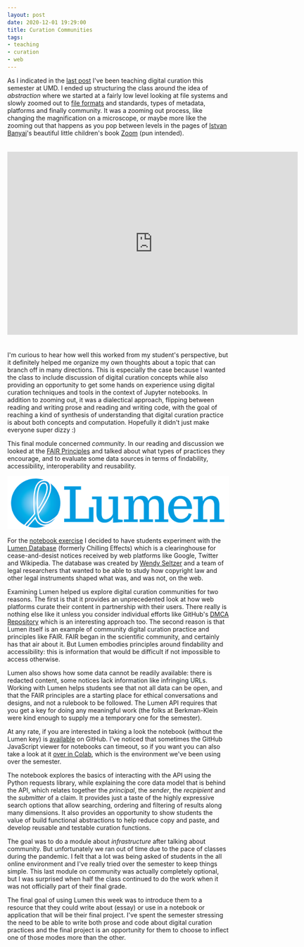 ```yaml
---
layout: post
date: 2020-12-01 19:29:00
title: Curation Communities
tags:
- teaching
- curation
- web
---
```



As I indicated in the [last post] I've been teaching digital curation this
semester at UMD. I ended up structuring the class around the idea of
*abstraction* where we started at a fairly low level looking at file systems
and slowly zoomed out to [file formats] and standards, types of metadata,
platforms and finally community. It was a zooming out process, like changing
the magnification on a microscope, or maybe more like the zooming out that
happens as you pop between levels in the pages of [Istvan Banyai]'s beautiful little children's book [Zoom] (pun intended).

<iframe style="margin-top: 20px; margin-bottom: 20px;" width="660" height="415" src="https://www.youtube.com/embed/1RPeFJJF73k" frameborder="0" allow="accelerometer; autoplay; clipboard-write; encrypted-media; gyroscope; picture-in-picture" allowfullscreen></iframe>

I'm curious to hear how well this worked from my student's perspective, but it
definitely helped me organize my own thoughts about a topic that can branch off
in many directions. This is especially the case because I wanted the class to
include discussion of digital curation concepts while also providing an
opportunity to get some hands on experience using digital curation techniques
and tools in the context of Jupyter notebooks. In addition to zooming out, it
was a dialectical approach, flipping between reading and writing prose and
reading and writing code, with the goal of reaching a kind of synthesis of
understanding that digital curation practice is about both concepts and
computation. Hopefully it didn't just make everyone super dizzy :)

This final module concerned *community*. In our reading and discussion we
looked at the [FAIR Principles] and talked about what types of practices they
encourage, and to evaluate some data sources in terms of findability,
accessibility, interoperability and reusability.

<a href="https://lumendatabase.org"><img class="img-fluid" src="/images/lumen.jpg"></a>

For the [notebook exercise] I decided to have students experiment with the
[Lumen Database](https://lumendatabase.org) (formerly Chilling Effects) which
is a clearinghouse for cease-and-desist notices received by web platforms like
Google, Twitter and Wikipedia. The database was created by [Wendy Seltzer] and
a team of legal researchers that wanted to be able to study how copyright law
and other legal instruments shaped what was, and was not, on the web.

Examining Lumen helped us explore digital curation communities for two reasons.
The first is that it provides an unprecedented look at how web platforms curate
their content in partnership with their users. There really is nothing else
like it unless you consider individual efforts like GitHub's [DMCA Repository]
which is an interesting approach too. The second reason is that Lumen itself is
an example of community digital curation practice and principles like FAIR.
FAIR began in the scientific community, and certainly has that air about it.
But Lumen embodies principles around findability and accessibility: this is
information that would be difficult if not impossible to access otherwise.

Lumen also shows how some data cannot be readily available: there is redacted
content, some notices lack information like infringing URLs. Working with Lumen
helps students see that not all data can be open, and that the FAIR principles
are a starting place for ethical conversations and designs, and not a rulebook
to be followed. The Lumen API requires that you get a key for doing any
meaningful work (the folks at Berkman-Klein were kind enough to supply me
a temporary one for the semester).

At any rate, if you are interested in taking a look the notebook (without the
Lumen key) is [available] on GitHub. I've noticed that sometimes the GitHub
JavaScript viewer for notebooks can timeout, so if you want you can also take
a look at it [over in Colab], which is the environment we've been using over the
semester. 

The notebook explores the basics of interacting with the API using the Python
requests library, while explaining the core data model that is behind the API,
which relates together the *principal*, the *sender*, the *recpipient* and the
*submitter* of a claim. It provides just a taste of the highly expressive
search options that allow searching, ordering and filtering of results along
many dimensions. It also provides an opportunity to show students the value of
build functional abstractions to help reduce copy and paste, and develop
reusable and testable curation functions.

The goal was to do a module about *infrastructure* after talking about
community. But unfortunately we ran out of time due to the pace of classes
during the pandemic. I felt that a lot was being asked of students in the all
online environment and I've really tried over the semester to keep things
simple. This last module on community was actually completely optional, but
I was surprised when half the class continued to do the work when it was not
officially part of their final grade. 

The final goal of using Lumen this week was to introduce them to a resource
that they could write about (essay) or use in a notebook or application that
will be their final project. I've spent the semester stressing the need to be
able to write both prose and code about digital curation practices and the
final project is an opportunity for them to choose to inflect one of those
modes more than the other.

[last post]: https://inkdroid.org/2020/11/30/mystery-file/
[FAIR Principles]: https://www.go-fair.org/fair-principles/
[Wendy Seltzer]: https://en.wikipedia.org/wiki/Wendy_Seltzer
[DMCA Repository]: https://github.com/github/dmca
[notebook exercise]: https://github.com/edsu/inst341/blob/master/modules/module-07/notebook.ipynb
[available]: https://github.com/edsu/inst341/blob/master/modules/module-07/notebook.ipynb
[over in Colab]: https://colab.research.google.com/drive/1i1w05c789l6xGkjRJjdKheDlVuJVU1PZ?usp=sharing
[Istvan Banyai]: https://en.wikipedia.org/wiki/Istvan_Banyai
[Zoom]: https://www.penguinrandomhouse.com/books/324143/zoom-by-istvan-banyai/
[file formats]: https://inkdroid.org/2020/10/09/fuzzy-file-formats/
